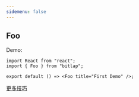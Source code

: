 ```yaml
---
sidemenu: false
---
```


## Foo

Demo:

```tsx
import React from "react";
import { Foo } from "bitlap";

export default () => <Foo title="First Demo" />;
```

[更多技巧](https://d.umijs.org/guide/demo-principle)
